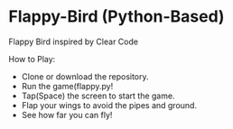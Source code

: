 # Flappy-Bird (Python-Based)
Flappy Bird inspired by Clear Code

How to Play:

- Clone or download the repository.
- Run the game(flappy.py!
- Tap(Space) the screen to start the game.
- Flap your wings to avoid the pipes and ground.
- See how far you can fly!
